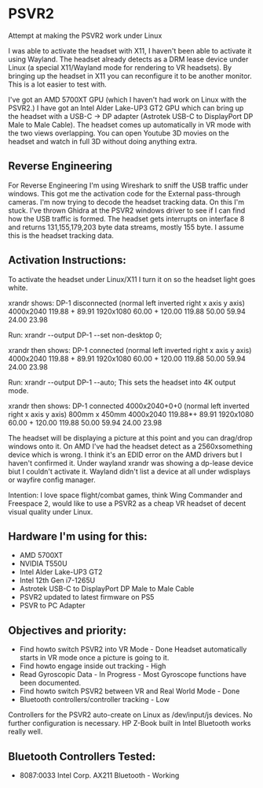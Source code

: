 # PSVR2
Attempt at making the PSVR2 work under Linux

I was able to activate the headset with X11, I haven't been able to activate it using Wayland. The headset already detects as a DRM lease device under Linux (a special X11/Wayland mode for rendering to VR headsets). By bringing up the headset in X11 you can reconfigure it to be another monitor. This is a lot easier to test with.

I've got an AMD 5700XT GPU (which I haven't had work on Linux with the PSVR2.) I have got an Intel Alder Lake-UP3 GT2 GPU which can bring up the headset with a USB-C -> DP adapter (Astrotek USB-C to DisplayPort DP Male to Male Cable). The headset comes up automatically in VR mode with the two views overlapping. You can open Youtube 3D movies on the headset and watch in full 3D without doing anything extra.

## Reverse Engineering ##
For Reverse Engineering I'm using Wireshark to sniff the USB traffic under windows. This got me the activation code for the External pass-through cameras. I'm now trying to decode the headset tracking data. On this I'm stuck. I've thrown Ghidra at the PSVR2 windows driver to see if I can find how the USB traffic is formed. The headset gets interrupts on interface 8 and returns 131,155,179,203 byte data streams, mostly 155 byte. I assume this is the headset tracking data.

## Activation Instructions: ##
To activate the headset under Linux/X11 I turn it on so the headset light goes white.

xrandr shows:
DP-1 disconnected (normal left inverted right x axis y axis)
4000x2040 119.88 + 89.91
1920x1080 60.00 + 120.00 119.88 50.00 59.94 24.00 23.98

Run: xrandr --output DP-1 --set non-desktop 0;

xrandr then shows:
DP-1 connected (normal left inverted right x axis y axis)
4000x2040 119.88 + 89.91
1920x1080 60.00 + 120.00 119.88 50.00 59.94 24.00 23.98

Run: xrandr --output DP-1 --auto;
This sets the headset into 4K output mode.

xrandr then shows:
DP-1 connected 4000x2040+0+0 (normal left inverted right x axis y axis) 800mm x 450mm
4000x2040 119.88*+ 89.91
1920x1080 60.00 + 120.00 119.88 50.00 59.94 24.00 23.98

The headset will be displaying a picture at this point and you can drag/drop windows onto it.
On AMD I've had the headset detect as a 2560xsomething device which is wrong. I think it's an EDID error on the AMD drivers but I haven't confirmed it. Under wayland xrandr was showing a dp-lease device biut I couldn't activate it. Wayland didn't list a device at all under wdisplays or wayfire config manager.

Intention:
I love space flight/combat games, think Wing Commander and Freespace 2, would like to use a PSVR2 as a cheap VR headset of decent visual quality under Linux.

## Hardware I'm using for this: ##
- AMD 5700XT
- NVIDIA T550U
- Intel Alder Lake-UP3 GT2
- Intel 12th Gen i7-1265U
- Astrotek USB-C to DisplayPort DP Male to Male Cable
- PSVR2 updated to latest firmware on PS5
- PSVR to PC Adapter

## Objectives and priority: ##
- Find howto switch PSVR2 into VR Mode - Done Headset automatically starts in VR mode once a picture is going to it.
- Find howto engage inside out tracking - High
- Read Gyroscopic Data - In Progress - Most Gyroscope functions have been documented.
- Find howto switch PSVR2 between VR and Real World Mode - Done
- Bluetooth controllers/controller tracking - Low

Controllers for the PSVR2 auto-create on Linux as /dev/input/js devices. No further configuration is necessary.
HP Z-Book built in Intel Bluetooth works really well.

## Bluetooth Controllers Tested: ##
- 8087:0033 Intel Corp. AX211 Bluetooth - Working
